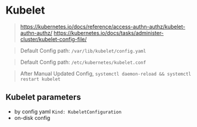 # Kubelet
> https://kubernetes.io/docs/reference/access-authn-authz/kubelet-authn-authz/
> https://kubernetes.io/docs/tasks/administer-cluster/kubelet-config-file/

> Default Config path: `/var/lib/kubelet/config.yaml`

> Default Config path: `/etc/kubernetes/kubelet.conf`

> After Manual Updated Config, `systemctl daemon-reload && systemctl restart kubelet`


## Kubelet parameters
- by config yaml `Kind: KubeletConfiguration`
- on-disk config

